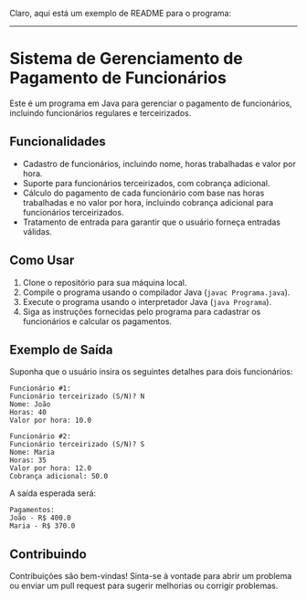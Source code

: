 Claro, aqui está um exemplo de README para o programa:

---

# Sistema de Gerenciamento de Pagamento de Funcionários

Este é um programa em Java para gerenciar o pagamento de funcionários, incluindo funcionários regulares e terceirizados.

## Funcionalidades

- Cadastro de funcionários, incluindo nome, horas trabalhadas e valor por hora.
- Suporte para funcionários terceirizados, com cobrança adicional.
- Cálculo do pagamento de cada funcionário com base nas horas trabalhadas e no valor por hora, incluindo cobrança adicional para funcionários terceirizados.
- Tratamento de entrada para garantir que o usuário forneça entradas válidas.

## Como Usar

1. Clone o repositório para sua máquina local.
2. Compile o programa usando o compilador Java (`javac Programa.java`).
3. Execute o programa usando o interpretador Java (`java Programa`).
4. Siga as instruções fornecidas pelo programa para cadastrar os funcionários e calcular os pagamentos.

## Exemplo de Saída

Suponha que o usuário insira os seguintes detalhes para dois funcionários:

```
Funcionário #1:
Funcionário terceirizado (S/N)? N
Nome: João
Horas: 40
Valor por hora: 10.0

Funcionário #2:
Funcionário terceirizado (S/N)? S
Nome: Maria
Horas: 35
Valor por hora: 12.0
Cobrança adicional: 50.0
```

A saída esperada será:

```
Pagamentos:
João - R$ 400.0
Maria - R$ 370.0
```

## Contribuindo

Contribuições são bem-vindas! Sinta-se à vontade para abrir um problema ou enviar um pull request para sugerir melhorias ou corrigir problemas.
